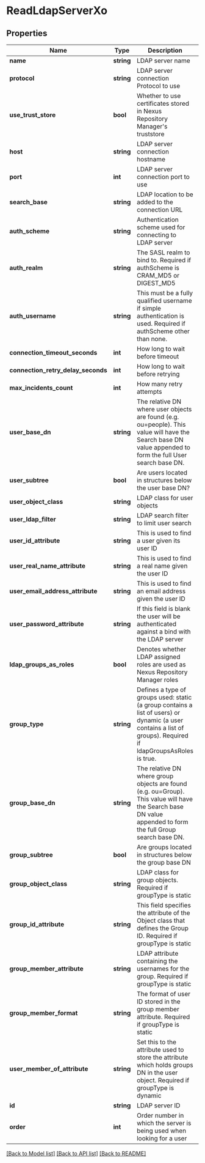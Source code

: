 # ReadLdapServerXo

## Properties
Name | Type | Description | Notes
------------ | ------------- | ------------- | -------------
**name** | **string** | LDAP server name | 
**protocol** | **string** | LDAP server connection Protocol to use | 
**use_trust_store** | **bool** | Whether to use certificates stored in Nexus Repository Manager&#39;s truststore | [optional] 
**host** | **string** | LDAP server connection hostname | 
**port** | **int** | LDAP server connection port to use | 
**search_base** | **string** | LDAP location to be added to the connection URL | 
**auth_scheme** | **string** | Authentication scheme used for connecting to LDAP server | 
**auth_realm** | **string** | The SASL realm to bind to. Required if authScheme is CRAM_MD5 or DIGEST_MD5 | [optional] 
**auth_username** | **string** | This must be a fully qualified username if simple authentication is used. Required if authScheme other than none. | [optional] 
**connection_timeout_seconds** | **int** | How long to wait before timeout | 
**connection_retry_delay_seconds** | **int** | How long to wait before retrying | 
**max_incidents_count** | **int** | How many retry attempts | 
**user_base_dn** | **string** | The relative DN where user objects are found (e.g. ou&#x3D;people). This value will have the Search base DN value appended to form the full User search base DN. | [optional] 
**user_subtree** | **bool** | Are users located in structures below the user base DN? | [optional] 
**user_object_class** | **string** | LDAP class for user objects | [optional] 
**user_ldap_filter** | **string** | LDAP search filter to limit user search | [optional] 
**user_id_attribute** | **string** | This is used to find a user given its user ID | [optional] 
**user_real_name_attribute** | **string** | This is used to find a real name given the user ID | [optional] 
**user_email_address_attribute** | **string** | This is used to find an email address given the user ID | [optional] 
**user_password_attribute** | **string** | If this field is blank the user will be authenticated against a bind with the LDAP server | [optional] 
**ldap_groups_as_roles** | **bool** | Denotes whether LDAP assigned roles are used as Nexus Repository Manager roles | [optional] 
**group_type** | **string** | Defines a type of groups used: static (a group contains a list of users) or dynamic (a user contains a list of groups). Required if ldapGroupsAsRoles is true. | 
**group_base_dn** | **string** | The relative DN where group objects are found (e.g. ou&#x3D;Group). This value will have the Search base DN value appended to form the full Group search base DN. | [optional] 
**group_subtree** | **bool** | Are groups located in structures below the group base DN | [optional] 
**group_object_class** | **string** | LDAP class for group objects. Required if groupType is static | [optional] 
**group_id_attribute** | **string** | This field specifies the attribute of the Object class that defines the Group ID. Required if groupType is static | [optional] 
**group_member_attribute** | **string** | LDAP attribute containing the usernames for the group. Required if groupType is static | [optional] 
**group_member_format** | **string** | The format of user ID stored in the group member attribute. Required if groupType is static | [optional] 
**user_member_of_attribute** | **string** | Set this to the attribute used to store the attribute which holds groups DN in the user object. Required if groupType is dynamic | [optional] 
**id** | **string** | LDAP server ID | [optional] 
**order** | **int** | Order number in which the server is being used when looking for a user | [optional] 

[[Back to Model list]](../README.md#documentation-for-models) [[Back to API list]](../README.md#documentation-for-api-endpoints) [[Back to README]](../README.md)


